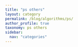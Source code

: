 ```yaml
---
title: "ps others"
layout: category
permalink: /blog/algorithms/ps/
author_profile: true
taxonomy: ps others
sidebar:
  nav: "categories"
---
```

